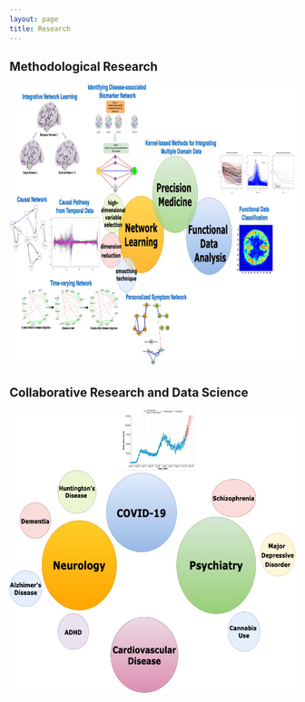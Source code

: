 ```yaml
---
layout: page
title: Research
---
```




## Methodological Research 
<img src="/assets/img/method_projects.png" width = "1000" height = "500">


## Collaborative Research and Data Science
<img src="/assets/img/applied_projects.png" width = "800" height = "500">

